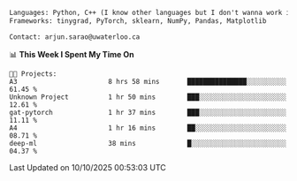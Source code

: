 ```txt
Languages: Python, C++ (I know other languages but I don't wanna work in em)
Frameworks: tinygrad, PyTorch, sklearn, NumPy, Pandas, Matplotlib

Contact: arjun.sarao@uwaterloo.ca
```

<!--START_SECTION:waka-->
📊 **This Week I Spent My Time On** 

```text
🐱‍💻 Projects: 
A3                       8 hrs 58 mins       ███████████████░░░░░░░░░░   61.45 % 
Unknown Project          1 hr 50 mins        ███░░░░░░░░░░░░░░░░░░░░░░   12.61 % 
gat-pytorch              1 hr 37 mins        ███░░░░░░░░░░░░░░░░░░░░░░   11.11 % 
A4                       1 hr 16 mins        ██░░░░░░░░░░░░░░░░░░░░░░░   08.71 % 
deep-ml                  38 mins             █░░░░░░░░░░░░░░░░░░░░░░░░   04.37 % 
```


 Last Updated on 10/10/2025 00:53:03 UTC
<!--END_SECTION:waka-->
